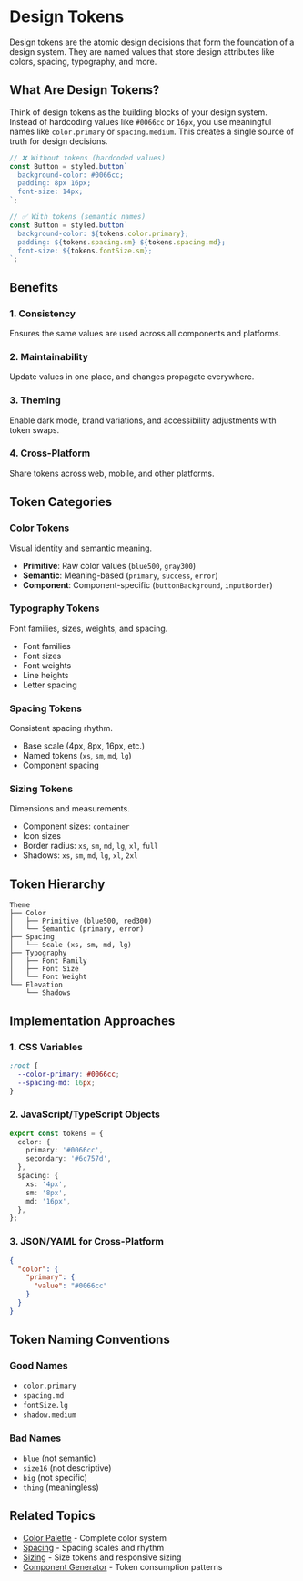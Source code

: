 # Design Tokens

Design tokens are the atomic design decisions that form the foundation of a design system. They are named values that store design attributes like colors, spacing, typography, and more.

## What Are Design Tokens?

Think of design tokens as the building blocks of your design system. Instead of hardcoding values like `#0066cc` or `16px`, you use meaningful names like `color.primary` or `spacing.medium`. This creates a single source of truth for design decisions.

```typescript
// ❌ Without tokens (hardcoded values)
const Button = styled.button`
  background-color: #0066cc;
  padding: 8px 16px;
  font-size: 14px;
`;

// ✅ With tokens (semantic names)
const Button = styled.button`
  background-color: ${tokens.color.primary};
  padding: ${tokens.spacing.sm} ${tokens.spacing.md};
  font-size: ${tokens.fontSize.sm};
`;
```

## Benefits

### 1. Consistency

Ensures the same values are used across all components and platforms.

### 2. Maintainability

Update values in one place, and changes propagate everywhere.

### 3. Theming

Enable dark mode, brand variations, and accessibility adjustments with token swaps.

### 4. Cross-Platform

Share tokens across web, mobile, and other platforms.

## Token Categories

### Color Tokens

Visual identity and semantic meaning.

- **Primitive**: Raw color values (`blue500`, `gray300`)
- **Semantic**: Meaning-based (`primary`, `success`, `error`)
- **Component**: Component-specific (`buttonBackground`, `inputBorder`)

### Typography Tokens

Font families, sizes, weights, and spacing.

- Font families
- Font sizes
- Font weights
- Line heights
- Letter spacing

### Spacing Tokens

Consistent spacing rhythm.

- Base scale (4px, 8px, 16px, etc.)
- Named tokens (`xs`, `sm`, `md`, `lg`)
- Component spacing

### Sizing Tokens

Dimensions and measurements.

- Component sizes: `container`
- Icon sizes
- Border radius: `xs`, `sm`, `md`, `lg`, `xl`, `full`
- Shadows: `xs`, `sm`, `md`, `lg`, `xl`, `2xl`

## Token Hierarchy

```text
Theme
├── Color
│   ├── Primitive (blue500, red300)
│   └── Semantic (primary, error)
├── Spacing
│   └── Scale (xs, sm, md, lg)
├── Typography
│   ├── Font Family
│   ├── Font Size
│   └── Font Weight
└── Elevation
    └── Shadows
```

## Implementation Approaches

### 1. CSS Variables

```css
:root {
  --color-primary: #0066cc;
  --spacing-md: 16px;
}
```

### 2. JavaScript/TypeScript Objects

```typescript
export const tokens = {
  color: {
    primary: '#0066cc',
    secondary: '#6c757d',
  },
  spacing: {
    xs: '4px',
    sm: '8px',
    md: '16px',
  },
};
```

### 3. JSON/YAML for Cross-Platform

```json
{
  "color": {
    "primary": {
      "value": "#0066cc"
    }
  }
}
```

## Token Naming Conventions

### Good Names

- `color.primary`
- `spacing.md`
- `fontSize.lg`
- `shadow.medium`

### Bad Names

- `blue` (not semantic)
- `size16` (not descriptive)
- `big` (not specific)
- `thing` (meaningless)

## Related Topics

- [Color Palette](color-palette.md) - Complete color system
- [Spacing](spacing.md) - Spacing scales and rhythm
- [Sizing](sizing.md) - Size tokens and responsive sizing
- [Component Generator](component-generator.md) - Token consumption patterns
